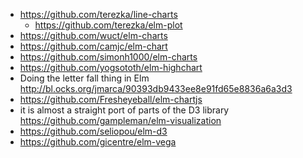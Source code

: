 - https://github.com/terezka/line-charts
  - https://github.com/terezka/elm-plot
- https://github.com/wuct/elm-charts
- https://github.com/camjc/elm-chart
- https://github.com/simonh1000/elm-charts
- https://github.com/yogsototh/elm-highchart
- Doing the letter fall thing in Elm http://bl.ocks.org/jmarca/90393db9433ee8e91fd65e8836a6a3d3
- https://github.com/Fresheyeball/elm-chartjs
- it is almost a straight port of parts of the D3 library https://github.com/gampleman/elm-visualization 
- https://github.com/seliopou/elm-d3
- https://github.com/gicentre/elm-vega
